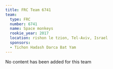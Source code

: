 ```yaml
---
title: FRC Team 6741
team:
  type: FRC
  number: 6741
  name: Space monkeys
  rookie_year: 2017
  location: rishon le tzion, Tel-Aviv, Israel
  sponsors:
  - Tichon Hadash Darca Bat Yam
---
```


No content has been added for this team